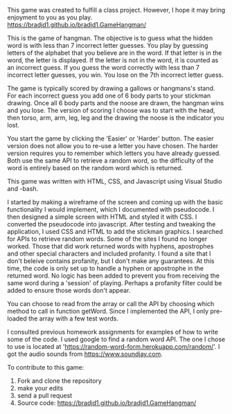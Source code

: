 This game was created to fulfill a class project.  However, I hope it may bring enjoyment to you as you play.  https://bradjd1.github.io/bradjd1.GameHangman/

This is the game of hangman.  The objective is to guess what the hidden word is with less than 7 incorrect letter guesses.  You play by guessing letters of the alphabet that you believe are in the word.  If that letter is in the word, the letter is displayed.  If the letter is not in the word, it is counted as an incorrect guess.  If you guess the word correctly with less than 7 incorrect letter guesses, you win.  You lose on the 7th incorrect letter guess.

The game is typically scored by drawing a gallows or hangmans's stand.  For each incorrect guess you add one of 6 body parts to your stickman drawing.  Once all 6 body parts and the noose are drawn, the hangman wins and you lose.  The version of scoring I choose was to start with the head, then torso, arm, arm, leg, leg and the drawing the noose is the indicator you lost.

You start the game by clicking the 'Easier' or 'Harder' button.  The easier version does not allow you to re-use a letter you have chosen.  The harder version requires you to remember which letters you have already guessed.  Both use the same API to retrieve a random word, so the difficulty of the word is entirely based on the random word which is returned.

This game was written with HTML, CSS, and Javascript using Visual Studio and -bash.

I started by making a wireframe of the screen and coming up with the basic functionality I would implement, which I documented with pseudocode.  I then designed a simple screen with HTML and styled it with CSS.  I converted the pseudocode into javascript.  After testing and tweaking the application, I used CSS and HTML to add the stickman graphics.  I searched for APIs to retrieve random words.  Some of the sites I found no longer worked.  Those that did work returned words with hyphens, apostrophes and other special characters and included profanity.  I found a site that I don't beleive contains profanity, but I don't make any guarantees.  At this time, the code is only set up to handle a hyphen or apostrophe in the returned word.  No logic has been added to prevent you from receiving the same word during a 'session' of playing.  Perhaps a profanity filter could be added to ensure those words don't appear.

You can choose to read from the array or call the API by choosing which method to call in function getWord.  Since I implemented the API, I only pre-loaded the array with a few test words.

I consulted previous homework assignments for examples of how to write some of the code.  I used google to find a random word API.  The one I chose to use is located at 'https://random-word-form.herokuapp.com/random/'.  I got the audio sounds from https://www.soundjay.com.

To contribute to this game:
1. Fork and clone the repository
2. make your edits
3. send a pull request
4. Source code: https://bradjd1.github.io/bradjd1.GameHangman/
